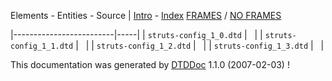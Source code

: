 Elements - Entities - Source | [Intro](intro.html.md) - [Index](elementsIndex.html)
 [FRAMES](index.html.md) / [NO FRAMES](intro.html)

|-------------------------|-----|
| `struts-config_1_0.dtd` |     |
| `struts-config_1_1.dtd` |     |
| `struts-config_1_2.dtd` |     |
| `struts-config_1_3.dtd` |     |

This documentation was generated by [DTDDoc](http://dtddoc.sourceforge.net) 1.1.0 (2007-02-03) !
